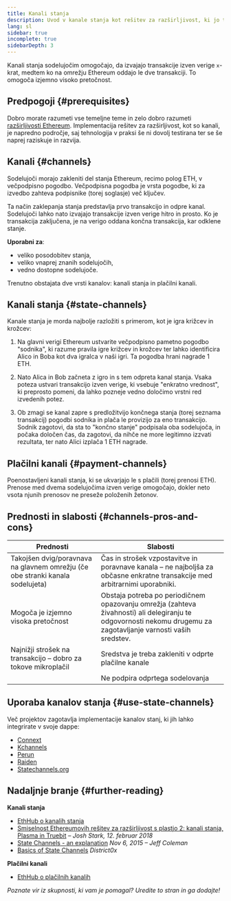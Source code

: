 ```yaml
---
title: Kanali stanja
description: Uvod v kanale stanja kot rešitev za razširljivost, ki jo trenutno uporablja skupnost Ethereum.
lang: sl
sidebar: true
incomplete: true
sidebarDepth: 3
---
```


Kanali stanja sodelujočim omogočajo, da izvajajo transakcije izven verige `x`-krat, medtem ko na omrežju Ethereum oddajo le dve transakciji. To omogoča izjemno visoko pretočnost.

## Predpogoji {#prerequisites}

Dobro morate razumeti vse temeljne teme in zelo dobro razumeti [razširljivosti Ethereum](/developers/docs/scaling/). Implementacija rešitev za razširljivost, kot so kanali, je napredno področje, saj tehnologija v praksi še ni dovolj testirana ter se še naprej raziskuje in razvija.

## Kanali {#channels}

Sodelujoči morajo zakleniti del stanja Ethereum, recimo polog ETH, v večpodpisno pogodbo. Večpodpisna pogodba je vrsta pogodbe, ki za izvedbo zahteva podpisnike (torej soglasje) več ključev.

Ta način zaklepanja stanja predstavlja prvo transakcijo in odpre kanal. Sodelujoči lahko nato izvajajo transakcije izven verige hitro in prosto. Ko je transakcija zaključena, je na verigo oddana končna transakcija, kar odklene stanje.

**Uporabni za**:

- veliko posodobitev stanja,
- veliko vnaprej znanih sodelujočih,
- vedno dostopne sodelujoče.

Trenutno obstajata dve vrsti kanalov: kanali stanja in plačilni kanali.

## Kanali stanja {#state-channels}

Kanale stanja je morda najbolje razložiti s primerom, kot je igra križcev in krožcev:

1. Na glavni verigi Ethereum ustvarite večpodpisno pametno pogodbo "sodnika", ki razume pravila igre križcev in krožcev ter lahko identificira Alico in Boba kot dva igralca v naši igri. Ta pogodba hrani nagrade 1 ETH.

2. Nato Alica in Bob začneta z igro in s tem odpreta kanal stanja. Vsaka poteza ustvari transakcijo izven verige, ki vsebuje "enkratno vrednost", ki preprosto pomeni, da lahko pozneje vedno določimo vrstni red izvedenih potez.

3. Ob zmagi se kanal zapre s predložitvijo končnega stanja (torej seznama transakcij) pogodbi sodnika in plača le provizijo za eno transakcijo. Sodnik zagotovi, da sta to "končno stanje" podpisala oba sodelujoča, in počaka določen čas, da zagotovi, da nihče ne more legitimno izzvati rezultata, ter nato Alici izplača 1 ETH nagrade.

## Plačilni kanali {#payment-channels}

Poenostavljeni kanali stanja, ki se ukvarjajo le s plačili (torej prenosi ETH). Prenose med dvema sodelujočima izven verige omogočajo, dokler neto vsota njunih prenosov ne preseže položenih žetonov.

## Prednosti in slabosti {#channels-pros-and-cons}

| Prednosti                                                                     | Slabosti                                                                                                                                                        |
| ----------------------------------------------------------------------------- | --------------------------------------------------------------------------------------------------------------------------------------------------------------- |
| Takojšen dvig/poravnava na glavnem omrežju (če obe stranki kanala sodelujeta) | Čas in strošek vzpostavitve in poravnave kanala – ne najboljša za občasne enkratne transakcije med arbitrarnimi uporabniki.                                     |
| Mogoča je izjemno visoka pretočnost                                           | Obstaja potreba po periodičnem opazovanju omrežja (zahteva živahnosti) ali delegiranju te odgovornosti nekomu drugemu za zagotavljanje varnosti vaših sredstev. |
| Najnižji strošek na transakcijo – dobro za tokove mikroplačil                 | Sredstva je treba zakleniti v odprte plačilne kanale                                                                                                            |
|                                                                               | Ne podpira odprtega sodelovanja                                                                                                                                 |

## Uporaba kanalov stanja {#use-state-channels}

Več projektov zagotavlja implementacije kanalov stanj, ki jih lahko integrirate v svoje dappe:

- [Connext](https://connext.network/)
- [Kchannels](https://www.kchannels.io/)
- [Perun](https://perun.network/)
- [Raiden](https://raiden.network/)
- [Statechannels.org](https://statechannels.org/)

## Nadaljnje branje {#further-reading}

**Kanali stanja**

- [EthHub o kanalih stanja](https://docs.ethhub.io/ethereum-roadmap/layer-2-scaling/state-channels/)
- [Smiselnost Ethereumovih rešitev za razširljivost s plastjo 2: kanali stanja, Plasma in Truebit](https://medium.com/l4-media/making-sense-of-ethereums-layer-2-scaling-solutions-state-channels-plasma-and-truebit-22cb40dcc2f4) _– Josh Stark, 12. februar 2018_
- [State Channels - an explanation](https://www.jeffcoleman.ca/state-channels/) _Nov 6, 2015 – Jeff Coleman_
- [Basics of State Channels](https://education.district0x.io/general-topics/understanding-ethereum/basics-state-channels/) _District0x_

**Plačilni kanali**

- [EthHub o plačilnih kanalih](https://docs.ethhub.io/ethereum-roadmap/layer-2-scaling/payment-channels/)

_Poznate vir iz skupnosti, ki vam je pomagal? Uredite to stran in ga dodajte!_
